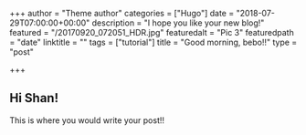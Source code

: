 +++
author = "Theme author"
categories = ["Hugo"]
date = "2018-07-29T07:00:00+00:00"
description = "I hope you like your new blog!"
featured = "/20170920_072051_HDR.jpg"
featuredalt = "Pic 3"
featuredpath = "date"
linktitle = ""
tags = ["tutorial"]
title = "Good morning, bebo!!"
type = "post"

+++
## Hi Shan!

This is where you would write your post!!